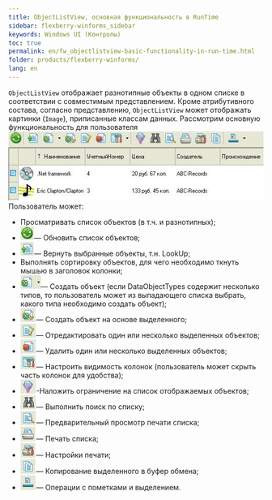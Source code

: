 ```yaml
---
title: ObjectListView, основная функциональность в RunTime
sidebar: flexberry-winforms_sidebar
keywords: Windows UI (Контролы)
toc: true
permalink: en/fw_objectlistview-basic-functionality-in-run-time.html
folder: products/flexberry-winforms/
lang: en
---
```


`ObjectListView` отображает разнотипные объекты в одном списке в соответствии с совместимым представлением. Кроме атрибутивного состава, согласно представлению, `ObjectListView` может отображать картинки (`Image`), приписанные классам данных.
Рассмотрим основную функциональность для пользователя
![](/images/pages/products/flexberry-winforms/controls/olv/primer15.jpg)
Пользователь может:
* Просматривать список объектов (в т.ч. и разнотипных);
* ![](/images/pages/products/flexberry-winforms/controls/olv/primer16.jpg)— Обновить список объектов;
* ![](/images/pages/products/flexberry-winforms/controls/olv/primer17.jpg)— Вернуть выбранные объекты, т.н. LookUp;
*  Выполнять сортировку объектов, для чего необходимо ткнуть мышью в заголовок колонки;
* ![](/images/pages/products/flexberry-winforms/controls/olv/primer18.jpg)— Создать объект (если DataObjectTypes содержит несколько типов, то пользователь может из выпадающего списка выбрать, какого типа необходимо создать объект);
* ![](/images/pages/products/flexberry-winforms/controls/olv/primer19.jpg)— Создать объект на основе выделенного;
* ![](/images/pages/products/flexberry-winforms/controls/olv/primer20.jpg)— Отредактировать один или несколько выделенных объектов;
* ![](/images/pages/products/flexberry-winforms/controls/olv/primer21.jpg)— Удалить один или несколько выделенных объектов;
* ![](/images/pages/products/flexberry-winforms/controls/olv/primer22.jpg)— Настроить видимость колонок (пользователь может скрыть часть колонок для удобства);
* ![](/images/pages/products/flexberry-winforms/controls/olv/primer23.jpg)-Наложить ограничение на список отображаемых объектов;
* ![](/images/pages/products/flexberry-winforms/controls/olv/primer24.jpg)— Выполнить поиск по списку;
* ![](/images/pages/products/flexberry-winforms/controls/olv/primer25.jpg)— Предварительный просмотр печати списка;
* ![](/images/pages/products/flexberry-winforms/controls/olv/primer26.jpg)— Печать списка;
* ![](/images/pages/products/flexberry-winforms/controls/olv/primer27.jpg)— Настройки печати;
* ![](/images/pages/products/flexberry-winforms/controls/olv/primer28.jpg)— Копирование выделенного в буфер обмена;
* ![](/images/pages/products/flexberry-winforms/controls/olv/primer29.jpg)— Операции с пометками и выделением.

 

